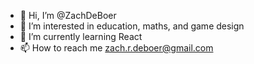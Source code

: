 - 👋 Hi, I’m @ZachDeBoer
- 👀 I’m interested in education, maths, and game design
- 🌱 I’m currently learning React
- 📫 How to reach me zach.r.deboer@gmail.com
